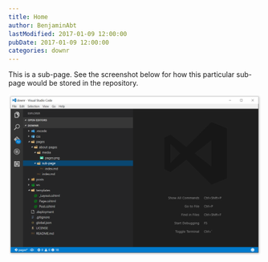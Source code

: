 ```yaml
---
title: Home
author: BenjaminAbt
lastModified: 2017-01-09 12:00:00
pubDate: 2017-01-09 12:00:00
categories: downr
---
```


This is a sub-page. See the screenshot below for how this particular sub-page would be stored in the repository. 

![Sub-page](media/sub-pages.png)